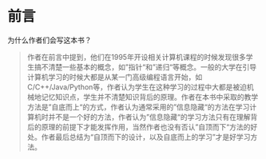 # 前言

为什么作者们会写这本书？

> 作者在前言中提到，他们在1995年开设相关计算机课程的时候发现很多学生搞不清楚一些基本的概念，如”指针“和”递归“等概念。一般的大学在引导计算机学习的时候大都是从某一门高级编程语言开始，如C/C++/Java/Python等，作者认为学生在这种学习的过程中大都是被迫机械地记忆知识点，学生并不清楚知识背后的原理。作者在本书中采取的教学方法是”自底而上“的方式，作者认为通常采用的”信息隐藏“的方法在学习计算机时并不是一个好的方法，作者认为”信息隐藏“的学习方法只有在理解背后的原理的前提下才能发挥作用，当然作者也没有否认”自顶而下“方法的好处。作者最后总结为“自顶而下的设计，以及自底而上的学习”才是好学习方法。

